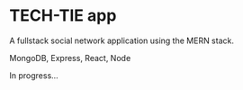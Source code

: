 # TECH-TIE app
A fullstack social network application using the MERN stack.

MongoDB,
Express,
React,
Node

In progress...
